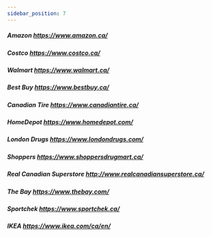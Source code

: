 ```yaml
---
sidebar_position: 7
---
```

##### Amazon https://www.amazon.ca/  
##### Costco https://www.costco.ca/
##### Walmart https://www.walmart.ca/  
##### Best Buy https://www.bestbuy.ca/  
##### Canadian Tire https://www.canadiantire.ca/  
##### HomeDepot https://www.homedepot.com/  
##### London Drugs https://www.londondrugs.com/  
##### Shoppers https://www.shoppersdrugmart.ca/  
##### Real Canadian Superstore http://www.realcanadiansuperstore.ca/  
##### The Bay https://www.thebay.com/  
##### Sportchek https://www.sportchek.ca/  
##### IKEA https://www.ikea.com/ca/en/  
